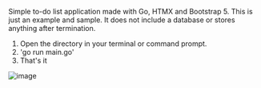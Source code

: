 Simple to-do list application made with Go, HTMX and Bootstrap 5. This is just an example and sample. It does not include a database or stores anything after termination.

1. Open the directory in your terminal or command prompt.
2. 'go run main.go'
3. That's it

![image](https://github.com/nerdawitz/To-do-list/assets/57732275/ef26a810-a59b-48f4-a729-b9b670d2bce0)

